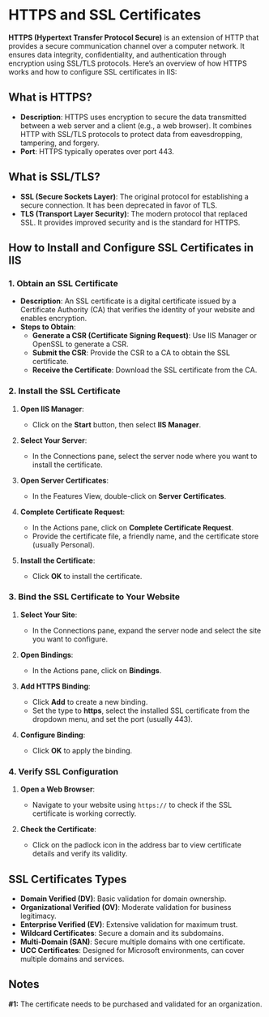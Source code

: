 # HTTPS and SSL Certificates

**HTTPS (Hypertext Transfer Protocol Secure)** is an extension of HTTP that provides a secure communication channel over a computer network. It ensures data integrity, confidentiality, and authentication through encryption using SSL/TLS protocols. Here’s an overview of how HTTPS works and how to configure SSL certificates in IIS:

## What is HTTPS?

- **Description**: HTTPS uses encryption to secure the data transmitted between a web server and a client (e.g., a web browser). It combines HTTP with SSL/TLS protocols to protect data from eavesdropping, tampering, and forgery.
- **Port**: HTTPS typically operates over port 443.

## What is SSL/TLS?

- **SSL (Secure Sockets Layer)**: The original protocol for establishing a secure connection. It has been deprecated in favor of TLS.
- **TLS (Transport Layer Security)**: The modern protocol that replaced SSL. It provides improved security and is the standard for HTTPS.

## How to Install and Configure SSL Certificates in IIS

### 1. Obtain an SSL Certificate

- **Description**: An SSL certificate is a digital certificate issued by a Certificate Authority (CA) that verifies the identity of your website and enables encryption.
- **Steps to Obtain**:
  - **Generate a CSR (Certificate Signing Request)**: Use IIS Manager or OpenSSL to generate a CSR.
  - **Submit the CSR**: Provide the CSR to a CA to obtain the SSL certificate.
  - **Receive the Certificate**: Download the SSL certificate from the CA.

### 2. Install the SSL Certificate

1. **Open IIS Manager**:
   - Click on the **Start** button, then select **IIS Manager**.

2. **Select Your Server**:
   - In the Connections pane, select the server node where you want to install the certificate.

3. **Open Server Certificates**:
   - In the Features View, double-click on **Server Certificates**.

4. **Complete Certificate Request**:
   - In the Actions pane, click on **Complete Certificate Request**.
   - Provide the certificate file, a friendly name, and the certificate store (usually Personal).

5. **Install the Certificate**:
   - Click **OK** to install the certificate.

### 3. Bind the SSL Certificate to Your Website

1. **Select Your Site**:
   - In the Connections pane, expand the server node and select the site you want to configure.

2. **Open Bindings**:
   - In the Actions pane, click on **Bindings**.

3. **Add HTTPS Binding**:
   - Click **Add** to create a new binding.
   - Set the type to **https**, select the installed SSL certificate from the dropdown menu, and set the port (usually 443).

4. **Configure Binding**:
   - Click **OK** to apply the binding.

### 4. Verify SSL Configuration

1. **Open a Web Browser**:
   - Navigate to your website using `https://` to check if the SSL certificate is working correctly.

2. **Check the Certificate**:
   - Click on the padlock icon in the address bar to view certificate details and verify its validity.

## SSL Certificates Types

- **Domain Verified (DV)**: Basic validation for domain ownership.
- **Organizational Verified (OV)**: Moderate validation for business legitimacy.
- **Enterprise Verified (EV)**: Extensive validation for maximum trust.
- **Wildcard Certificates**: Secure a domain and its subdomains.
- **Multi-Domain (SAN)**: Secure multiple domains with one certificate.
- **UCC Certificates**: Designed for Microsoft environments, can cover multiple domains and services.

## Notes

**#1:** The certificate needs to be purchased and validated for an organization.